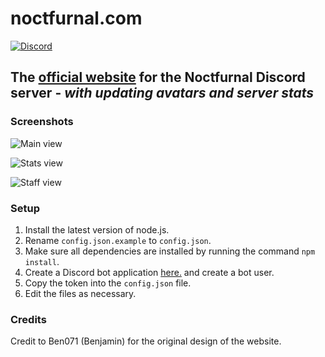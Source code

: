 # noctfurnal.com

[![Discord](https://img.shields.io/discord/569747786199728150?label=Discord&logo=Discord)](https://discord.noctfurnal.com)

## The [official website](https://noctfurnal.com) for the Noctfurnal Discord server - _with updating avatars and server stats_

### Screenshots

![Main view](https://i.reupload.gg/HfrkD89MR.png)

![Stats view](https://i.reupload.gg/f-4CmP9Gg.png)

![Staff view](https://i.reupload.gg/3HXiv8rGg.png)

### Setup

1. Install the latest version of node.js.
2. Rename `config.json.example` to `config.json`.
3. Make sure all dependencies are installed by running the command `npm install`.
4. Create a Discord bot application [here.](https://discordapp.com/developers) and create a bot user.
5. Copy the token into the `config.json` file.
6. Edit the files as necessary.


### Credits
Credit to Ben071 (Benjamin) for the original design of the website.
